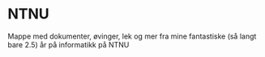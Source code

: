 # NTNU
Mappe med dokumenter, øvinger, lek og mer fra mine fantastiske (så langt bare 2.5) år på informatikk på NTNU
